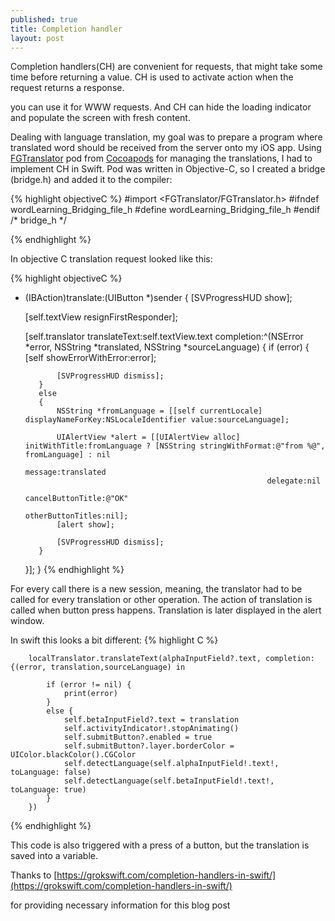```yaml
---
published: true
title: Completion handler
layout: post
---
```

Completion handlers(CH) are convenient for requests, that might take some time before returning a value. CH is used to activate action when the request returns a response.

you can use it for WWW requests. And CH can hide the loading indicator and populate the screen with fresh content.

Dealing with language translation, my goal was to prepare a program where translated word should be received from the server onto my iOS app. Using [FGTranslator](https://github.com/gpolak/FGTranslator) pod from [Cocoapods](https://cocoapods.org/) for managing the translations, I had to implement CH in Swift. Pod was written in Objective-C, so I created a bridge (bridge.h) and added it to the compiler:


{% highlight objectiveC %}
#import <FGTranslator/FGTranslator.h>
#ifndef wordLearning_Bridging_file_h
#define wordLearning_Bridging_file_h
#endif /* bridge_h */

{% endhighlight %}


In objective C translation request looked like this:

{% highlight objectiveC %}
- (IBAction)translate:(UIButton *)sender
{
    [SVProgressHUD show];

    [self.textView resignFirstResponder];

    [self.translator translateText:self.textView.text
                   completion:^(NSError *error, NSString *translated, NSString *sourceLanguage)
    {
         if (error)
         {
             [self showErrorWithError:error];

             [SVProgressHUD dismiss];
         }
         else
         {
             NSString *fromLanguage = [[self currentLocale] displayNameForKey:NSLocaleIdentifier value:sourceLanguage];

             UIAlertView *alert = [[UIAlertView alloc] initWithTitle:fromLanguage ? [NSString stringWithFormat:@"from %@", fromLanguage] : nil
                                                             message:translated
                                                            delegate:nil
                                                   cancelButtonTitle:@"OK"
                                                   otherButtonTitles:nil];
             [alert show];

             [SVProgressHUD dismiss];
         }
     }];
}
{% endhighlight %}

For every call there is a new session, meaning, the translator had to be called for every translation or other operation.
The action of translation is called when button press happens. Translation is later displayed in the alert window.


In swift this looks a bit different:
{% highlight C %}

        localTranslator.translateText(alphaInputField?.text, completion: {(error, translation,sourceLanguage) in

            if (error != nil) {
                print(error)
            }
            else {
                self.betaInputField?.text = translation
                self.activityIndicator!.stopAnimating()
                self.submitButton?.enabled = true
                self.submitButton?.layer.borderColor = UIColor.blackColor().CGColor
                self.detectLanguage(self.alphaInputField!.text!, toLanguage: false)
                self.detectLanguage(self.betaInputField!.text!, toLanguage: true)
            }
        })
{% endhighlight %}

This code is also triggered with a press of a button, but the translation is saved into a variable.



Thanks to [https://grokswift.com/completion-handlers-in-swift/](https://grokswift.com/completion-handlers-in-swift/)

for providing necessary information for this blog post